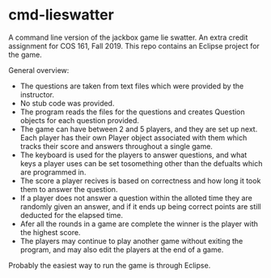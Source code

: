 # cmd-lieswatter
A command line version of the jackbox game lie swatter. An extra credit assignment for COS 161, Fall 2019.
This repo contains an Eclipse project for the game. 

General overview:
 - The questions are taken from text files which were provided by the instructor.
 - No stub code was provided.
 - The program reads the files for the questions and creates Question objects for each question provided.
 - The game can have between 2 and 5 players, and they are set up next. Each player has their own Player object
   associated with them which tracks their score and answers throughout a single game.
 - The keyboard is used for the players to answer questions, and what keys a player uses can be set tosomething 
   other than the defualts which are programmed in.
 - The score a player recives is based on correctness and how long it took them to answer the question.
 - If a player does not answer a question within the alloted time they are randomly given an answer, and
   if it ends up being correct points are still deducted for the elapsed time.
 - Afer all the rounds in a game are complete the winner is the player with the highest score.
 - The players may continue to play another game without exiting the program, and may also edit the players at the end of a game.

Probably the easiest way to run the game is through Eclipse.
